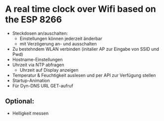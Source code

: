 # A real time clock over Wifi based on the ESP 8266

+ Steckdosen an/auschalten:
    + Einstellungen können jederzeit änderbar
    + mit Verzögerung an- und ausschalten
+ Zu bestehndem WLAN verbinden (initalier AP zur Eingabe von SSID und Pwd)
+ Hostname-Einstellungen
+ Uhrzeit via NTP abfragen
    + Uhrzeit auf Display anzeigen
+ Temperatur & Feuchtigkeit auslesen und per API zur Verfügung stellen
+ Startup-Animation
+ Für Dyn-DNS URL GET-aufruf

## Optional:
+ Helligkeit messen
